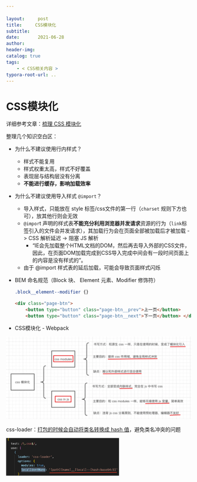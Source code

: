```yaml
---

layout:     post
title:     CSS模块化
subtitle:  
date:       2021-06-28
author:     
header-img: 
catalog: true
tags:
    - < CSS相关内容 >
typora-root-url: ..
---
```



# CSS模块化

详细参考文章：[梳理 CSS 模块化](https://juejin.cn/post/6844904034281734151#heading-9)

整理几个知识空白区：

- 为什么不建议使用行内样式？
  - 样式不能复用
  - 样式权重太高，样式不好覆盖
  - 表现层与结构层没有分离
  - **不能进行缓存，影响加载效率**



- 为什么不建议使用导入样式 `@import`？
  - 导入样式，只能放在 style 标签/css文件的第一行（`charset` 规则下方也可），放其他行则会无效
  - `@impor`t 声明的样式表**不能充分利用浏览器并发请求**资源的行为（`link`标签引入的文件会并发请求），其加载行为会在页面全部被加载后才被加载 -> CSS 解析延迟 -> 阻塞 JS 解析
    * “IE会先加载整个HTML文档的DOM，然后再去导入外部的CSS文件，因此，在页面DOM加载完成到CSS导入完成中间会有一段时间页面上的内容是没有样式的”。
  - 由于 @import 样式表的延后加载，可能会导致页面样式闪烁



- BEM 命名规范（Block 块、 Element 元素、Modifier 修饰符）

    ```css
    .block__element--modifier {}
    ```

    ```html
    <div class="page-btn">
        <button type="button" class="page-btn__prev">上一页</button>
        <button type="button" class="page-btn__next">下一页</button> </div> 
    ```



- CSS模块化 - Webpack


<img src="/../img/assets_2019/image-20210628114020915.png" alt="image-20210628114020915" style="zoom:57%;" />

css-loader：<u>打包的时候会自动将类名转换成 hash 值</u>，避免类名冲突的问题

<img src="/../img/assets_2019/image-20210628144613375.png" alt="image-20210628144613375" style="zoom:30%;" />
